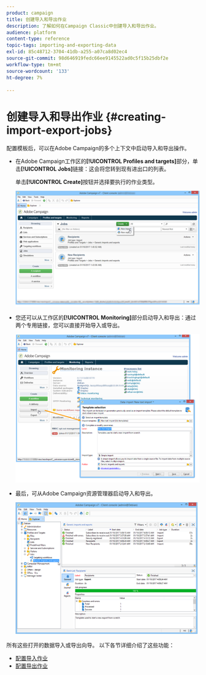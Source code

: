 ```yaml
---
product: campaign
title: 创建导入和导出作业
description: 了解如何在Campaign Classic中创建导入和导出作业。
audience: platform
content-type: reference
topic-tags: importing-and-exporting-data
exl-id: 85c48712-3704-41db-a255-a07ca8d02ec4
source-git-commit: 98d646919fedc66ee9145522ad0c5f15b25dbf2e
workflow-type: tm+mt
source-wordcount: '133'
ht-degree: 7%

---
```


# 创建导入和导出作业 {#creating-import-export-jobs}

配置模板后，可以在Adobe Campaign的多个上下文中启动导入和导出操作。

* 在Adobe Campaign工作区的&#x200B;**[!UICONTROL Profiles and targets]**&#x200B;部分，单击&#x200B;**[!UICONTROL Jobs]**&#x200B;链接：这会将您转到现有进出口的列表。

   单击&#x200B;**[!UICONTROL Create]**&#x200B;按钮并选择要执行的作业类型。

   ![](assets/s_ncs_user_import_from_home.png)

* 您还可以从工作区的&#x200B;**[!UICONTROL Monitoring]**&#x200B;部分启动导入和导出：通过两个专用链接，您可以直接开始导入或导出。

   ![](assets/s_ncs_user_import_from_production.png)

* 最后，可从Adobe Campaign资源管理器启动导入和导出。

   ![](assets/s_ncs_user_export_wizard_launch_from_menu.png)


所有这些打开的数据导入或导出向导。 以下各节详细介绍了这些功能：

* [配置导入作业](../../platform/using/executing-import-jobs.md)
* [配置导出作业](../../platform/using/executing-export-jobs.md)

